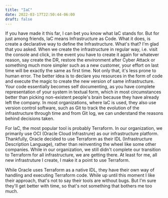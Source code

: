 ```yaml
---
title: "IaC"
date: 2022-03-17T22:50:44-06:00
draft: false
---
```


If you have made it this far, I can bet you know what IaC stands for. But for just among friends, IaC means Infrastructure as Code. What it does, is create a declarative way to define the Infrastructure. What's that? I'm glad that you asked. When we create the infrastructure in regular way, i.e. visit the console and click, in the event you have to create it again for whatever reason, say create the DR, restore the environment after Cyber Attack or something much more simpler such as a new customer, your effort on last time will be exactly the same as first time. Not only that, it's less prone to human error. The better idea is to declare you resources in the form of code and execute the magic to create the new version of same infrastructure. Your code essentially becomes self documenting, as you have complete representation of your system in textual form, which in most circumstances better than picking non-existent people's brain because they have already left the company. In most organizations, where IaC is used, they also use version control software, such as Git to track the evolution of the infrastructure through time and from Git log, we can understand the reasons behind decisions taken.

For IaC, the most popular tool is probably Terraform. In our organization, we primarily use OCI (Oracle Cloud Infrastrure) as our infrastructure platform. Thankfully, Oracle decided to use Terraform as their IDL (Infrastructure Description Language), rather than reinventing the wheel like some other companies. While in our organization, we still didn't complete our transition to Terraform for all infrastructure, we are getting there. At least for me, all new infrastruture I create, I make it a point to use Terraform.

While Oracle uses Terraform as a native IDL, they have their own way of handling and executing Terraform code. While up until this moment I like their approach, that's not to say their tools are without bugs. But I'm sure they'll get better with time, so that's not something that bothers me too much.
